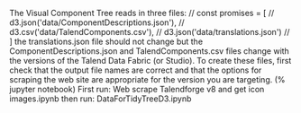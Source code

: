 The Visual Component Tree reads in three files: 
//    const promises = [
//       d3.json('data/ComponentDescriptions.json'),
//       d3.csv('data/TalendComponents.csv'),
//       d3.json('data/translations.json')
//     ]
the translations.json file should not change but the ComponentDescriptions.json and TalendComponents.csv files change with the versions of the Talend Data Fabric (or Studio).
To create these files, first check that the output file names are correct and that the options for scraping the web site are appropriate for the version you are targeting.
(% jupyter notebook)
First run:
Web scrape Talendforge v8 and get icon images.ipynb
then run:
DataForTidyTreeD3.ipynb

